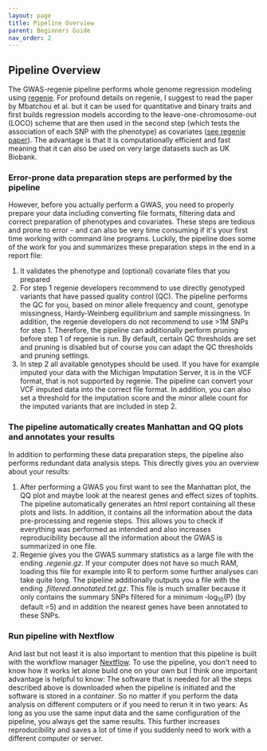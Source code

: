 ```yaml
---
layout: page
title: Pipeline Overview
parent: Beginners Guide
nav_order: 2
---
```


## Pipeline Overview

The GWAS-regenie pipeline performs whole genome regression modeling using [regenie](https://github.com/rgcgithub/regenie). For profound details on regenie, I suggest to read the paper by Mbatchou et al. but it can be used for quantitative and binary traits and first builds regression models according to the leave-one-chromosome-out (LOCO) scheme that are then used in the second step (which tests the association of each SNP with the phenotype) as covariates ([see regenie paper](https://doi.org/10.1038/s41588-021-00870-7)). The advantage is that it is computationally efficient and fast meaning that it can also be used on very large datasets such as UK Biobank.

### Error-prone data preparation steps are performed by the pipeline

However, before you actually perform a GWAS, you need to properly prepare your data including converting file formats, filtering data and correct preparation of phenotypes and covariates. These steps are tedious and prone to error - and can also be very time consuming if it's your first time working with command line programs. Luckily, the pipeline does some of the work for you and summarizes these preparation steps in the end in a report file:

1. It validates the phenotype and (optional) covariate files that you prepared
2. For step 1 regenie developers recommend to use directly genotyped variants that have passed quality control (QC). The pipeline performs the QC for you, based on minor allele frequency and count, genotype missingness, Hardy-Weinberg equilibrium and sample missingness. In addition, the regenie developers do not recommend to use >1M SNPs for step 1. Therefore, the pipeline can additionally perform pruning before step 1 of regenie is run. By default, certain QC thresholds are set and pruning is disabled but of course you can adapt the QC thresholds and pruning settings.
3. In step 2 all available genotypes should be used. If you have for example imputed your data with the Michigan Imputation Server, it is in the VCF format, that is not supported by regenie. The pipeline can convert your VCF imputed data into the correct file format. In addition, you can also set a threshold for the imputation score and the minor allele count for the imputed variants that are included in step 2.

### The pipeline automatically creates Manhattan and QQ plots and annotates your results

In addition to performing these data preparation steps, the pipeline also performs redundant data analysis steps. This directly gives you an overview about your results:

1. After performing a GWAS you first want to see the Manhattan plot, the QQ plot and maybe look at the nearest genes and effect sizes of tophits. The pipeline automatically generates an html report containing all these plots and lists. In addition, it contains all the information about the data pre-processing and regenie steps. This allows you to check if everything was performed as intended and also increases reproducibility because all the information about the GWAS is summarized in one file.
2. Regenie gives you the GWAS summary statistics as a large file with the ending *.regenie.gz*. If your computer does not have so much RAM, loading this file for example into R to perform some further analyses can take quite long. The pipeline additionally outputs you a file with the ending *.filtered.annotated.txt.gz*. This file is much smaller because it only contains the summary SNPs filtered for a minimum ‑log<sub>10</sub>(P) (by default =5) and in addition the nearest genes have been annotated to these SNPs.

### Run pipeline with Nextflow
And last but not least it is also important to mention that this pipeline is built with the workflow manager [Nextflow](https://www.nextflow.io/). To use the pipeline, you don't need to know how it works let alone build one on your own but I think one important advantage is helpful to know: The software that is needed for all the steps described above is downloaded when the pipeline is initiated and the software is stored in a *container*. So no matter if you perform the data analysis on different computers or if you need to rerun it in two years: As long as you use the same input data and the same configuration of the pipeline, you always get the same results. This further increases reproducibility and saves a lot of time if you suddenly need to work with a different computer or server.
